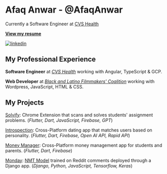 # Afaq Anwar - @AfaqAnwar

Currently a Software Engineer at [CVS Health](https://www.cvshealth.com/)

[**View my resume**](https://drive.google.com/file/d/1bpD--_vYGwAQ_it9g4WSj_uIPceFP_h_/view?usp=sharing)

[![linkedin](https://img.shields.io/badge/-@AfaqAnwar-161616?style=flat-square&labelColor=161616&logo=LinkedIn&logoColor=white&color=161616)](https://www.linkedin.com/in/AfaqAnwar/)  
## My Professional Experience

**Software Engineer** at [_CVS Health_](https://www.cvshealth.com/) working with Angular, TypeScript & GCP.

**Web Developer** at [_Black and Latino Filmmakers' Coalition_](https://blackandlatinofilm.com/) working with Wordpress, JavaScript, HTML & CSS.

## My Projects

[Solvify](https://github.com/AfaqAnwar/solvify): Chrome Extension that scans and solves students' assignment problems. (_Flutter, Dart, JavaScript, Firebase, GPT_)

[Introspection](https://github.com/AfaqAnwar/introspection): Cross-Platform dating app that matches users based on personality. (_Flutter, Dart, Firebase, Open AI API, Rapid API_)

[Money Manager](https://github.com/AfaqAnwar/money-manager): Cross-Platform money management app for students and parents. (_Flutter, Dart, Firebase_)

[Monday](https://github.com/AfaqAnwar/Monday): [NMT Model](https://github.com/AfaqAnwar/Rennon) trained on Reddit comments deployed through a Django app. (_Django, Python, JavaScript, Tensorflow, Keras_)
